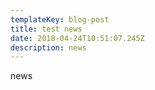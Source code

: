```yaml
---
templateKey: blog-post
title: test news
date: 2018-04-24T10:51:07.245Z
description: news
---
```

news
